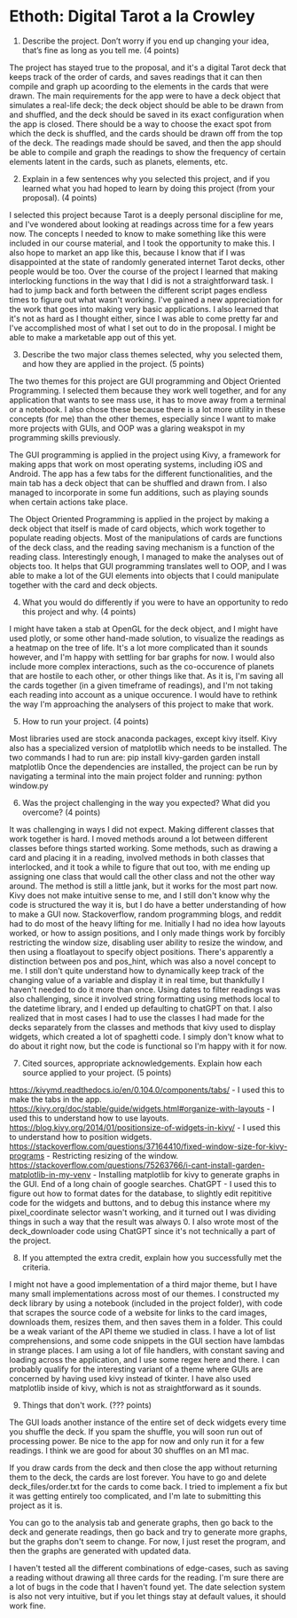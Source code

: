 # Ethoth: Digital Tarot a la Crowley

1. Describe the project. Don’t worry if you end up changing your idea, that’s fine as long as you
tell me. (4 points)

The project has stayed true to the proposal, and it's a digital Tarot deck that keeps track of the order of cards, and saves readings that it can then compile and graph up acoording to the elements in the cards that were drawn. The main requirements for the app were to have a deck object that simulates a real-life deck; the deck object should be able to be drawn from and shuffled, and the deck should be saved in its exact configuration when the app is closed. There should be a way to choose the exact spot from which the deck is shuffled, and the cards should be drawn off from the top of the deck. The readings made should be saved, and then the app should be able to compile and graph the readings to show the frequency of certain elements latent in the cards, such as planets, elements, etc.

2. Explain in a few sentences why you selected this project, and if you learned what you had
hoped to learn by doing this project (from your proposal). (4 points)

I selected this project because Tarot is a deeply personal discipline for me, and I've wondered about looking at readings across time for a few years now. The concepts I needed to know to make something like this were included in our course material, and I took the opportunity to make this. I also hope to market an app like this, because I know that if I was disappointed at the state of randomly generated internet Tarot decks, other people would be too. Over the course of the project I learned that making interlocking functions in the way that I did is not a straightforward task. I had to jump back and forth between the different script pages endless times to figure out what wasn't working. I've gained a new appreciation for the work that goes into making very basic applications. I also learned that it's not as hard as I thought either, since I was able to come pretty far and I've accomplished most of what I set out to do in the proposal. I might be able to make a marketable app out of this yet.

3. Describe the two major class themes selected, why you selected them, and how they are
applied in the project. (5 points)

The two themes for this project are GUI programming and Object Oriented Programming. I selected them because they work well together, and for any application that wants to see mass use, it has to move away from a terminal or a notebook. I also chose these because there is a lot more utility in these concepts (for me) than the other themes, especially since I want to make more projects with GUIs, and OOP was a glaring weakspot in my programming skills previously.

The GUI programming is applied in the project using Kivy, a framework for making apps that work on most operating systems, including iOS and Android. The app has a few tabs for the different functionalities, and the main tab has a deck object that can be shuffled and drawn from. I also managed to incorporate in some fun additions, such as playing sounds when certain actions take place.

The Object Oriented Programming is applied in the project by making a deck object that itself is made of card objects, which work together to populate reading objects. Most of the manipulations of cards are functions of the deck class, and the reading saving mechanism is a function of the reading class. Interestingly enough, I managed to make the analyses out of objects too. It helps that GUI programming translates well to OOP, and I was able to make a lot of the GUI elements into objects that I could manipulate together with the card and deck objects.

4. What you would do differently if you were to have an opportunity to redo this project and why.
(4 points)

I might have taken a stab at OpenGL for the deck object, and I might have used plotly, or some other hand-made solution, to visualize the readings as a heatmap on the tree of life. It's a lot more complicated than it sounds however, and I'm happy with settling for bar graphs for now. I would also include more complex interactions, such as the co-occurence of planets that are hostile to each other, or other things like that. As it is, I'm saving all the cards together (in a given timeframe of readings), and I'm not taking each reading into account as a unique occurence. I would have to rethink the way I'm approaching the analysers of this project to make that work.

5. How to run your project. (4 points)

Most libraries used are stock anaconda packages, except kivy itself. Kivy also has a specialized version of matplotlib which needs to be installed. The two commands I had to run are:
pip install kivy-garden
garden install matplotlib
Once the dependencies are installed, the project can be run by navigating a terminal into the main project folder and running:
python window.py

6. Was the project challenging in the way you expected? What did you overcome? (4 points)

It was challenging in ways I did not expect. Making different classes that work together is hard. I moved methods around a lot between different classes before things started working. Some methods, such as drawing a card and placing it in a reading, involved methods in both classes that interlocked, and it took a while to figure that out too, with me ending up assigning one class that would call the other class and not the other way around. The method is still a little jank, but it works for the most part now. Kivy does not make intuitive sense to me, and I still don't know why the code is structured the way it is, but I do have a better understanding of how to make a GUI now. Stackoverflow, random programming blogs, and reddit had to do most of the heavy lifting for me. Initially I had no idea how layouts worked, or how to assign positions, and I only made things work by forcibly restricting the window size, disabling user ability to resize the window, and then using a floatlayout to specify object positions. There's apparently a distinction between pos and pos_hint, which was also a novel concept to me. I still don't quite understand how to dynamically keep track of the changing value of a variable and display it in real time, but thankfully I haven't needed to do it more than once. Using dates to filter readings was also challenging, since it involved string formatting using methods local to the datetime library, and I ended up defaulting to chatGPT on that. I also realized that in most cases I had to use the classes I had made for the decks separately from the classes and methods that kivy used to display widgets, which created a lot of spaghetti code. I simply don't know what to do about it right now, but the code is functional so I'm happy with it for now.

7. Cited sources, appropriate acknowledgements. Explain how each source applied to your
project. (5 points)

https://kivymd.readthedocs.io/en/0.104.0/components/tabs/ - I used this to make the tabs in the app.
https://kivy.org/doc/stable/guide/widgets.html#organize-with-layouts - I used this to understand how to use layouts.
https://blog.kivy.org/2014/01/positionsize-of-widgets-in-kivy/ - I used this to understand how to position widgets.
https://stackoverflow.com/questions/37164410/fixed-window-size-for-kivy-programs - Restricting resizing of the window.
https://stackoverflow.com/questions/75263766/i-cant-install-garden-matplotlib-in-my-venv - Installing matplotlib for kivy to generate graphs in the GUI. End of a long chain of google searches.
ChatGPT - I used this to figure out how to format dates for the database, to slightly edit repititive code for the widgets and buttons, and to debug this instance where my pixel_coordinate selector wasn't working, and it turned out I was dividing things in such a way that the result was always 0. I also wrote most of the deck_downloader code using ChatGPT since it's not technically a part of the project.

8. If you attempted the extra credit, explain how you successfully met the criteria.

I might not have a good implementation of a third major theme, but I have many small implementations across most of our themes. I constructed my deck library by using a notebook (included in the project folder), with code that scrapes the source code of a website for links to the card images, downloads them, resizes them, and then saves them in a folder. This could be a weak variant of the API theme we studied in class. I have a lot of list comprehensions, and some code snippets in the GUI section have lambdas in strange places. I am using a lot of file handlers, with constant saving and loading across the application, and I use some regex here and there. I can probably qualify for the interesting variant of a theme where GUIs are concerned by having used kivy instead of tkinter. I have also used matplotlib inside of kivy, which is not as straightforward as it sounds.

9. Things that don't work. (??? points)

The GUI loads another instance of the entire set of deck widgets every time you shuffle the deck. If you spam the shuffle, you will soon run out of processing power. Be nice to the app for now and only run it for a few readings.
I think we are good for about 30 shuffles on an M1 mac.

If you draw cards from the deck and then close the app without returning them to the deck, the cards are lost forever. You have to go and delete deck_files/order.txt for the cards to come back. I tried to implement a fix but it was getting entirely too complicated, and I'm late to submitting this project as it is.

You can go to the analysis tab and generate graphs, then go back to the deck and generate readings, then go back and try to generate more graphs, but the graphs don't seem to change. For now, I just reset the program, and then the graphs are generated with updated data.

I haven't tested all the different combinations of edge-cases, such as saving a reading without drawing all three cards for the reading. I'm sure there are a lot of bugs in the code that I haven't found yet. The date selection system is also not very intuitive, but if you let things stay at default values, it should work fine.